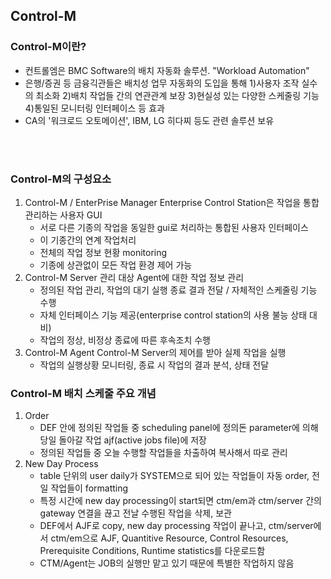 ## Control-M

### Control-M이란?
- 컨트롤엠은 BMC Software의 배치 자동화 솔루션. "Workload Automation"
- 은행/증권 등 금융긱관들은 배치성 업무 자동화의 도입을 통해 1)사용자 조작 실수의 최소화 2)배치 작업들 간의 연관관계 보장 3)현실성 있는 다양한 스케줄링 기능 4)통일된 모니터링 인터페이스 등 효과
- CA의 '워크로드 오토메이션', IBM, LG 히다찌 등도 관련 솔루션 보유

<br><br>

### Control-M의 구성요소
1. Control-M / EnterPrise Manager
    Enterprise Control Station은 작업을 통합관리하는 사용자 GUI
    - 서로 다른 기종의 작업을 동일한 gui로 처리하는 통합된 사용자 인터페이스
    - 이 기종간의 연계 작업처리
    - 전체의 작업 정보 현황 monitoring
    - 기종에 상관없이 모든 작업 환경 제어 가능
2. Control-M Server
    관리 대상 Agent에 대한 작업 정보 관리
    - 정의된 작업 관리, 작업의 대기 실행 종료 결과 전달 / 자체적인 스케줄링 기능 수행
    - 자체 인터페이스 기능 제공(enterprise control station의 사용 불능 상태 대비)
    - 작업의 정상, 비정상 종료에 따른 후속조치 수행
3. Control-M Agent
    Control-M Server의 제어를 받아 실제 작업을 실행
    - 작업의 실행상황 모니터링, 종료 시 작업의 결과 분석, 상태 전달

### Control-M 배치 스케줄 주요 개념
1. Order
    - DEF 안에 정의된 작업들 중 scheduling panel에 정의돈 parameter에 의해 당일 돌아갈 작업 ajf(active jobs file)에 저장
    - 정의된 작업들 중 오늘 수행할 작업들을 차출하여 복사해서 따로 관리
2. New Day Process
    - table 단위의 user daily가 SYSTEM으로 되어 있는 작업들이 자동 order, 전일 작업들이 formatting
    - 특정 시간에 new day processing이 start되면 ctm/em과 ctm/server 간의 gateway 연결을 끊고 전날 수행된 작업을 삭제, 보관
    - DEF에서 AJF로 copy, new day processing 작업이 끝나고, ctm/server에서 ctm/em으로 AJF, Quantitive Resource, Control Resources, Prerequisite Conditions, Runtime statistics를 다운로드함
    - CTM/Agent는 JOB의 실행만 맡고 있기 때문에 특별한 작업하지 않음
    



